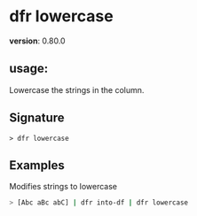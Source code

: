 # dfr lowercase

**version**: 0.80.0

## **usage**:

Lowercase the strings in the column.

## Signature

`> dfr lowercase `

## Examples

Modifies strings to lowercase

```bash
> [Abc aBc abC] | dfr into-df | dfr lowercase
```
